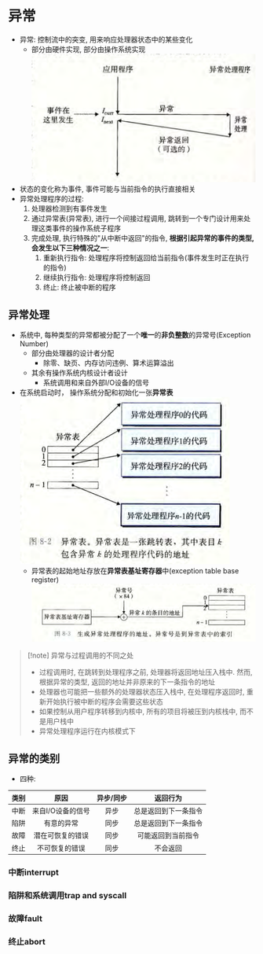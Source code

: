 # 异常
- 异常: 控制流中的突变, 用来响应处理器状态中的某些变化
	- 部分由硬件实现, 部分由操作系统实现
![image.png](https://raw.githubusercontent.com/alwaysmissin/picgo/main/20231007162039.png)
- 状态的变化称为事件, 事件可能与当前指令的执行直接相关
- 异常处理程序的过程:
	1. 处理器检测到有事件发生
	2. 通过异常表(异常表), 进行一个间接过程调用, 跳转到一个专门设计用来处理这类事件的操作系统子程序
	3. 完成处理, 执行特殊的"从中断中返回"的指令, **根据引起异常的事件的类型, 会发生以下三种情况之一**:
		1. 重新执行指令: 处理程序将控制返回给当前指令(事件发生时正在执行的指令)
		2. 继续执行指令: 处理程序将控制返回
		3. 终止: 终止被中断的程序

## 异常处理
- 系统中, 每种类型的异常都被分配了一个**唯一**的**非负整数**的异常号(Exception Number)
	- 部分由处理器的设计者分配
		- 除零、缺页、内存访问违例、算术运算溢出
	- 其余有操作系统内核设计者设计
		- 系统调用和来自外部I/O设备的信号
- 在系统启动时， 操作系统分配和初始化一张**异常表**![image.png](https://raw.githubusercontent.com/alwaysmissin/picgo/main/20231007162926.png)
	- 异常表的起始地址存放在**异常表基址寄存器**中(exception table base register)![image.png](https://raw.githubusercontent.com/alwaysmissin/picgo/main/20231007163042.png)

> [!note] 异常与过程调用的不同之处
> - 过程调用时, 在跳转到处理程序之前, 处理器将返回地址压入栈中. 然而, 根据异常的类型, 返回的地址并非原来的下一条指令的地址
> - 处理器也可能把一些额外的处理器状态压入栈中, 在处理程序返回时, 重新开始执行被中断的程序会需要这些状态
> - 如果控制从用户程序转移到内核中, 所有的项目将被压到内核栈中, 而不是用户栈中
> - 异常处理程序运行在内核模式下

## 异常的类别
- 四种:

|类别|原因|异步/同步|返回行为|
|:-:|:-:|:-:|:-:|
|中断|来自I/O设备的信号|异步|总是返回到下一条指令|
|陷阱|有意的异常|同步|总是返回到下一条指令|
|故障|潜在可恢复的错误|同步|可能返回到当前指令|
|终止|不可恢复的错误|同步|不会返回|
### 中断interrupt

### 陷阱和系统调用trap and syscall
### 故障fault
### 终止abort